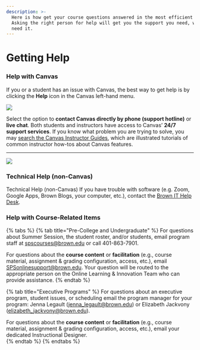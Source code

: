 ```yaml
---
description: >-
  Here is how get your course questions answered in the most efficient way.
  Asking the right person for help will get you the support you need, when you
  need it.
---
```


# Getting Help

### Help with Canvas

If you or a student has an issue with Canvas, the best way to get help is by clicking the **Help** icon in the Canvas left-hand menu.

![](https://lh6.googleusercontent.com/jTCOnGG0B_4fBa_sPC6TwNRvAOf_K1kOc0fnIY-SCcFCB-La7jzPGEtqwhK1MVny5kyvSf5OD0WOldwihBWi6E-DmG3OHXyePqjdEiYXw_7TzNAwHvcnpBRwOBt6oNH8pWyJgPqK)

Select the option to **contact Canvas directly by phone \(support hotline\)** or **live chat**. Both students and instructors have access to Canvas’ **24/7 support services**. If you know what problem you are trying to solve, you may [search the Canvas Instructor Guides](https://community.canvaslms.com/docs/DOC-10460), which are illustrated tutorials of common instructor how-tos about Canvas features.

  
 ****

![](https://lh4.googleusercontent.com/mrMdNENT4p6jlVZinhaVNuo_stSWUJO4TpcNv5KIVkDLIsOzc8hUbppF36B9059brPD8ZLO4JOFhd4Cj3l8OQ_piHmeaJNG8zLKa73XryYGku2SahQBjp2u3tX6AEAR7G2RN0Nk2)

### Technical Help \(non-Canvas\)

Technical Help \(non-Canvas\) If you have trouble with software \(e.g. Zoom, Google Apps, Brown Blogs, your computer, etc.\), contact the [Brown IT Help Desk](https://it.brown.edu/get-help).

### Help with Course-Related Items

{% tabs %}
{% tab title="Pre-College and Undergraduate" %}
For questions about Summer Session, the student roster, and/or students, email program staff at [spscourses@brown.edu](mailto:spscourses@brown.edu) or call 401-863-7901.

For questions about the **course content** or **facilitation** \(e.g., course material, assignment & grading configuration, access, etc.\), email [SPSonlinesupport@brown.edu](mailto:SPSonlinesupport@brown.edu). Your question will be routed to the appropriate person on the Online Learning & Innovation Team who can provide assistance.
{% endtab %}

{% tab title="Executive Programs" %}
For questions about an executive program, student issues, or scheduling email the program manager for your program: Jenna Legault \([jenna\_legault@brown.edu](mailto:jenna_legault@brown.edu)\) or Elizabeth Jackvony \([elizabeth\_jackvony@brown.edu](mailto:elizabeth_jackvony@brown.edu)\).

For questions about the **course content** or **facilitation** \(e.g., course material, assignment & grading configuration, access, etc.\), email your dedicated Instructional Designer.  
{% endtab %}
{% endtabs %}


